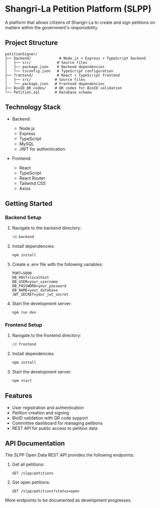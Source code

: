 # Shangri-La Petition Platform (SLPP)

A platform that allows citizens of Shangri-La to create and sign petitions on matters within the government's responsibility.

## Project Structure

```
petitionSigner/
├── backend/             # Node.js + Express + TypeScript backend
│   ├── src/            # Source files
│   ├── package.json    # Backend dependencies
│   └── tsconfig.json   # TypeScript configuration
├── frontend/           # React + TypeScript frontend
│   ├── src/           # Source files
│   └── package.json   # Frontend dependencies
├── BioID_QR_codes/    # QR codes for BioID validation
└── Petition.sql       # Database schema
```

## Technology Stack

- Backend:
  - Node.js
  - Express
  - TypeScript
  - MySQL
  - JWT for authentication

- Frontend:
  - React
  - TypeScript
  - React Router
  - Tailwind CSS
  - Axios

## Getting Started

### Backend Setup

1. Navigate to the backend directory:
   ```bash
   cd backend
   ```

2. Install dependencies:
   ```bash
   npm install
   ```

3. Create a .env file with the following variables:
   ```
   PORT=5000
   DB_HOST=localhost
   DB_USER=your_username
   DB_PASSWORD=your_password
   DB_NAME=your_database
   JWT_SECRET=your_jwt_secret
   ```

4. Start the development server:
   ```bash
   npm run dev
   ```

### Frontend Setup

1. Navigate to the frontend directory:
   ```bash
   cd frontend
   ```

2. Install dependencies:
   ```bash
   npm install
   ```

3. Start the development server:
   ```bash
   npm start
   ```

## Features

- User registration and authentication
- Petition creation and signing
- BioID validation with QR code support
- Committee dashboard for managing petitions
- REST API for public access to petition data

## API Documentation

The SLPP Open Data REST API provides the following endpoints:

1. Get all petitions:
   ```
   GET /slpp/petitions
   ```

2. Get open petitions:
   ```
   GET /slpp/petitions?status=open
   ```

More endpoints to be documented as development progresses.